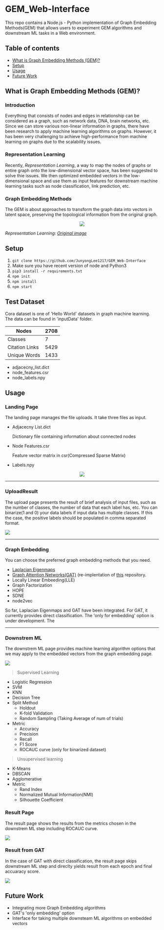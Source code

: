 # GEM_Web-Interface
This repo contains a Node.js - Python implementation of Graph Embedding Methods(GEM) that allows users to experiment GEM algorithms and downstream ML tasks in a Web environment.

## Table of contents
* [What is Graph Embedding Methods (GEM)?](#What-is-Graph-Embedding-Methods-(GEM)?)
* [Setup](#Setup)
* [Usage](#usage)
* [Future Work](#future-work)
## What is Graph Embedding Methods (GEM)?
### Introduction
Everything that consists of nodes and edges in relationship can be considered as a graph, such as network data, DNA, brain networks, etc. Since we can store various non-linear information in graphs, there have been research to apply machine learning algorithms on graphs.
However, it has been very challenging to achieve high-performance from machine learning on graphs due to the scalability issues.

### Representation Learning

Recently, <em>Representation Learning</em>, a way to map the nodes of graphs or entire graph onto the low-dimensional vector space, has been suggested to solve thie issues. We then optimized embedded vectors in the low-dimensional space and use them as input features for downstream machine learning tasks such as node classification, link prediction, etc.


### Graph Embedding Methods

The GEM is about approaches to transform the graph data into vectors in latent space, preserving the topological information from the original graph.
<p align="center">
<img src="readmepics/embedding.png"/>

<em> Representation Learning: [Original image](https://arxiv.org/pdf/1909.00958v1.pdf)</em>


</p>


## Setup
1. `git clone https://github.com/JunyongLee1217/GEM_Web-Interface`
2. Make sure you have recent version of node and Python3
3. `pip3 install -r requirements.txt`
4. `npm init`
5. `npm install`
6. `npm start`

## Test Dataset

Cora dataset is one of 'Hello World' datasets in graph machine learning. The data can be found in 'inputData' folder.


|Nodes|2708|
|------|---|
|Classes|7|
|Citation Links|5429|
|Unique Words|1433|

* adjacecny_list.dict
* node_features.csr
* node_labels.npy
  

## Usage

### Landing Page
The landing page manages the file uploads. It take three files as input.
* Adjacecny List.dict
  <p>Dictionary file containing information about connected nodes
* Node Features.csr
  <p> Feature vector matrix in csr(Compressed Sparse Matrix)
* Labels.npy

<p align="center">
<img src= "readmepics/2LandingPage.png" style=;>
</p>

---

### UploadResult
The upload page presents the result of brief analysis of input files, such as the number of classes, the number of data that each label has, etc.
You can binarize(1 and 0) your data labels if input data has multiple classes. If this the case, the positive labels should be populated in comma separated format.
<p>
<img src="readmepics/3UploadResult.png">
</p>


---

### Graph Embedding

You can choose the preferred graph embedding methods that you need. 

* [Laplacian Eigenmaps](https://proceedings.neurips.cc/paper/2001/file/f106b7f99d2cb30c3db1c3cc0fde9ccb-Paper.pdf)
* [Graph Attention Networks(GAT)](https://arxiv.org/pdf/1710.10903.pdf) 
(re-implentation of [this](https://github.com/gordicaleksa/pytorch-GAT) repository.
* Locally Linear Embeeding(LLE)
* Graph Factorization
* HOPE
* SDNE
* node2vec


So far, Laplacian Eigenmaps and GAT have been integrated. For GAT, it currently provides direct classification. The 'only for embedding' option is under development. The

--------------------------------

### Downstrem ML

The downstrem ML page provides machine learning algorithm options that we may apply to the embedded vectors from the graph embedding page.

<p>
<img src="readmepics/8Downstream.png">
</p>

>Supervised Learning
* Logistic Regression
* SVM
* KNN
* Decision Tree
* Split Method 
  - Holdout
  - K-fold Validation
  - Random Sampling (Taking Average of num of trials)
* Metric
  - Accuracy
  - Precision
  - Recall
  - F1 Score
  - ROCAUC curve (only for binarized dataset)
> Unsupervised learning
* K-Means
* DBSCAN
* Agglomerative
* Metric
  - Rand Index
  - Normalized Mutual Information(NMI)
  - Silhouette Coefficient


### Result Page
The result page shows the results from the metrics chosen in the downstrem ML step including ROCAUC curve. 
<p>
<img src="readmepics/Result.png">
</p>


### Result from GAT
In the case of GAT with direct classification, the result page skips downstream ML step and direclty yields result from each epoch and final accuaracy score.

<p> 
<img src="readmepics/13GATResult.png">
</p>



## Future Work
* Integrating more Graph Embedding algorithms
* GAT's 'only embedding' option
* Interface for taking multiple downsteam ML algorithms on embedded vectors
  
